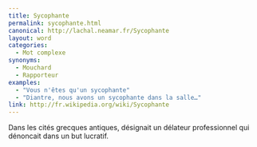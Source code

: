 ```yaml
---
title: Sycophante
permalink: sycophante.html
canonical: http://lachal.neamar.fr/Sycophante
layout: word
categories:
  - Mot complexe
synonyms:
  - Mouchard
  - Rapporteur
examples:
  - "Vous n'êtes qu'un sycophante"
  - "Diantre, nous avons un sycophante dans la salle…"
link: http://fr.wikipedia.org/wiki/Sycophante
---
```


Dans les cités grecques antiques, désignait un délateur professionnel qui dénoncait dans un but lucratif.

